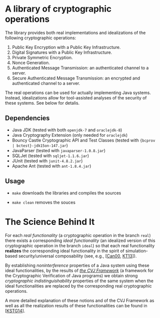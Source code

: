# A library of cryptographic operations 

The library provides both real implementations and idealizations of
the following cryptographic operations:

1. Public Key Encryption with a Public Key Infrastructure.
2. Digital Signatures with a Public Key Infrastructure.
3. Private Symmetric Encryption.
4. Nonce Generation.
5. Authenticated Message Transmission: an authenticated channel to a server.
6. Secure Authenticated Message Transmission: an encrypted and authenticated channel to a server.

The real operations can be used for actually implementing Java
systems. Instead, idealizations allow for tool-assisted analyses of the
security of these systems. See below for detalis.


## Dependencies

* Java JDK (tested with both `openjdk-7` and `oraclejdk-8`)
* Java Cryptography Extension (only needed for `oraclejdk`)
* Bouncy Castle Cryptographic API and Test Classes (tested with `{bcprov | bctest}-jdk15on-147.jar`)
* JavaParser (tested with `javaparser-1.0.8.jar`)
* SQLJet (tested with `sqljet-1.1.6.jar`)
* JUnit (tested with `junit-4.8.2.jar`)
* Apache Ant (tested with `ant-1.8.4.jar`)

## Usage

- `make` downloads the libraries and compiles the sources

- `make clean` removes the souces

# The Science Behind It

For each *real functionality* (a cryptographic operation in the branch
`real`) there exists a corresponding *ideal functionality* (an idealized
version of this cryptographic operation in the branch `ideal`) so that
each real functionality **realizes** the corresponding ideal
functionality in the spirit of simulation-based security/universal
composability (see, e.g., [[Can00][4], [KT13][3]]).

By establishing *noninterference* properties of a Java system using
these ideal functionalities, by the results of *[the CVJ Framework][1]*
(a framework for the Cryptographic Verification of Java programs) we
obtain strong *cryptographic indistinguishability* properties of the
same system when the ideal functionalities are replaced by the
corresponding real cryptographic operations.


A more detailed explanation of these notions and of the CVJ Framework as
well as all the realization results of these functionalities can be
found in [[KSTG14][2]].


[1]: https://eprint.iacr.org/2012/153 
[2]: https://eprint.iacr.org/2014/038 
[3]: https://eprint.iacr.org/2013/025
[4]: https://eprint.iacr.org/2000/067
